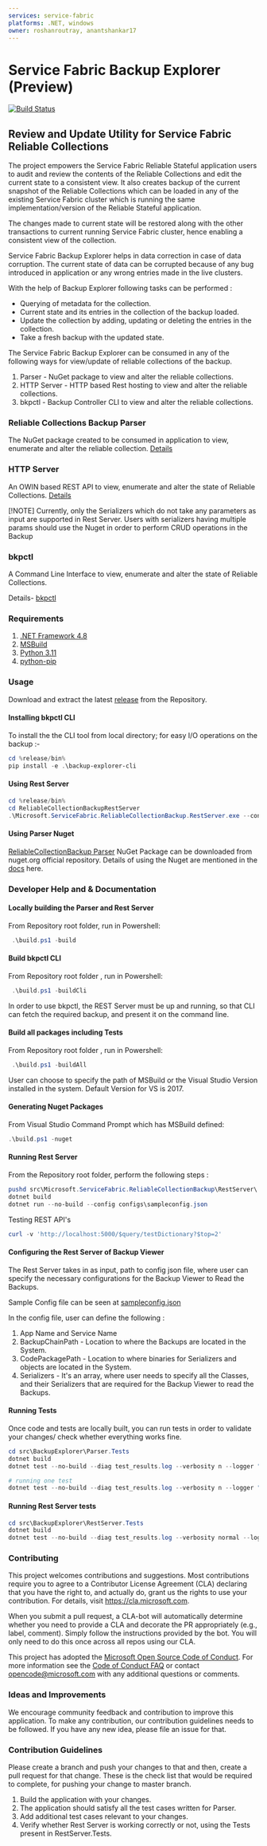```yaml
---
services: service-fabric
platforms: .NET, windows
owner: roshanroutray, anantshankar17
---
```


# Service Fabric Backup Explorer (Preview)

[![Build Status](https://dev.azure.com/ms/service-fabric-backup-explorer/_apis/build/status/microsoft.service-fabric-backup-explorer?branchName=master)](https://dev.azure.com/ms/service-fabric-backup-explorer/_build/latest?definitionId=330&branchName=master)

## Review and Update Utility for Service Fabric Reliable Collections

The project empowers the Service Fabric Reliable Stateful application users to audit and review the contents of the Reliable Collections and edit the current state to a consistent view.
It also creates backup of the current snapshot of the Reliable Collections which can be loaded in any of the existing Service Fabric cluster which is running the same implementation/version of the Reliable Stateful application.

The changes made to current state will be restored along with the other transactions to current running Service Fabric cluster, hence enabling a consistent view of the collection.

Service Fabric Backup Explorer helps in data correction in case of data corruption. The current state of data can be corrupted because of any bug introduced in application or any wrong entries made in the live clusters.

With the help of Backup Explorer following tasks can be performed :

* Querying of metadata for the collection.  
* Current state and its entries in the collection of the backup loaded.
* Update the collection by adding, updating or deleting the entries in the collection.
* Take a fresh backup with the updated state.

The Service Fabric Backup Explorer can be consumed in any of the following ways for view/update of reliable collections of the backup.

1. Parser -         NuGet package to view and alter the reliable collections.
2. HTTP Server   -    HTTP based  Rest hosting to view and alter the reliable collections.
3. bkpctl -         Backup Controller CLI  to view and alter the reliable collections.

### Reliable Collections Backup Parser

The NuGet package created to be consumed in application to view, enumerate and alter the reliable collection. [Details](docs/Parser)

### HTTP Server

An OWIN based REST API to view, enumerate and alter the state of Reliable Collections. [Details](docs/Server)

[!NOTE]
Currently, only the Serializers which do not take any parameters as input are supported in Rest Server. Users with serializers having multiple params should use the Nuget in order to perform CRUD operations in the Backup

### bkpctl

A Command Line  Interface to view, enumerate and alter the state of Reliable Collections.

Details- [bkpctl](docs/bkpctl)

### Requirements

1. [.NET Framework 4.8](https://dotnet.microsoft.com/download/dotnet-framework/net48)
2. [MSBuild](https://learn.microsoft.com/en-us/visualstudio/msbuild/msbuild?view=vs-2019)
3. [Python 3.11](https://www.python.org/downloads/release/python-3111/)
4. [python-pip](https://pip.pypa.io/en/stable/)

### Usage

Download and extract the latest [release](https://github.com/microsoft/service-fabric-backup-explorer/releases) from the Repository.

#### Installing bkpctl CLI

To install the the CLI tool from local directory; for easy I/O operations on the backup :-

```powershell
cd %release/bin%
pip install -e .\backup-explorer-cli
```

#### Using Rest Server

```powershell
cd %release/bin%
cd ReliableCollectionBackupRestServer
.\Microsoft.ServiceFabric.ReliableCollectionBackup.RestServer.exe --config %path\of\config.json%
```

#### Using Parser Nuget

[ReliableCollectionBackup Parser](https://www.nuget.org/packages/Microsoft.ServiceFabric.ReliableCollectionBackup.Parser/) NuGet Package can be downloaded from nuget.org official repository.
Details of using the Nuget are mentioned in the [docs](docs/Parser) here.

### Developer Help and & Documentation

#### Locally building the Parser and Rest Server

From Repository root folder, run in Powershell:

```powershell
 .\build.ps1 -build
```

#### Build bkpctl CLI

From Repository root folder , run in Powershell:

```powershell
 .\build.ps1 -buildCli
```

In order to use bkpctl, the REST Server must be up and running, so that CLI can fetch the required backup, and present it on the command line.

#### Build all packages including Tests

From Repository root folder , run in Powershell:

```powershell
 .\build.ps1 -buildAll
```

User can choose to specify the path of MSBuild or the Visual Studio Version installed in the system. Default Version for VS is 2017.

#### Generating Nuget Packages

From Visual Studio Command Prompt which has MSBuild defined:

```powershell
.\build.ps1 -nuget
```

#### Running Rest Server

From the Repository root folder, perform the following steps :

```powershell
pushd src\Microsoft.ServiceFabric.ReliableCollectionBackup\RestServer\
dotnet build
dotnet run --no-build --config configs\sampleconfig.json
```

Testing REST API's

```powershell
curl -v 'http://localhost:5000/$query/testDictionary?$top=2'
```

#### Configuring the Rest Server of Backup Viewer

The Rest Server takes in as input, path to config json file, where user can specify the necessary configurations for the Backup Viewer to Read the Backups.

Sample Config file can be seen at [sampleconfig.json](src/Microsoft.ServiceFabric.ReliableCollectionBackup/RestServer/configs/sampleconfig.json)

In the config file, user can define the following :

1. App Name and Service Name
2. BackupChainPath  - Location to where the Backups are located in the System.
3. CodePackagePath - Location to where binaries for Serializers and objects are located in the System.
4. Serializers - It's an array, where user needs to specify all the Classes, and their Serializers that are required for the Backup Viewer to read the Backups.

#### Running Tests

Once code and tests are locally built, you can run tests in order to validate your changes/ check whether everything works fine.

```powershell
cd src\BackupExplorer\Parser.Tests
dotnet build
dotnet test --no-build --diag test_results.log --verbosity n --logger "console;verbosity=detailed" --configuration Debug

# running one test
dotnet test --no-build --diag test_results.log --verbosity n --logger "console;verbosity=detailed" --filter "FullyQualifiedName~BackupParser_EachTransactionHasRightChangesEvenWithBlockingTransactionAppliedEvents" --configuration Debug
```

#### Running Rest Server tests

```powershell
cd src\BackupExplorer\RestServer.Tests
dotnet build
dotnet test --no-build --diag test_results.log --verbosity normal --logger "console;verbosity=detailed"
```

### Contributing

This project welcomes contributions and suggestions.  Most contributions require you to agree to a
Contributor License Agreement (CLA) declaring that you have the right to, and actually do, grant us
the rights to use your contribution. For details, visit https://cla.microsoft.com.

When you submit a pull request, a CLA-bot will automatically determine whether you need to provide
a CLA and decorate the PR appropriately (e.g., label, comment). Simply follow the instructions
provided by the bot. You will only need to do this once across all repos using our CLA.

This project has adopted the [Microsoft Open Source Code of Conduct](https://opensource.microsoft.com/codeofconduct/).
For more information see the [Code of Conduct FAQ](https://opensource.microsoft.com/codeofconduct/faq/) or
contact [opencode@microsoft.com](mailto:opencode@microsoft.com) with any additional questions or comments.

### Ideas and Improvements

We encourage community feedback and contribution to improve this application. To make any contribution, our contribution guidelines needs to be followed. If you have any new idea, please file an issue for that.

### Contribution Guidelines

Please create a branch and push your changes to that and then, create a pull request for that change.
These is the check list that would be required to complete, for pushing your change to master branch.

1. Build the application with your changes.
2. The application should satisfy all the test cases written for Parser.
3. Add additional test cases relevant to your changes.
4. Verify whether Rest Server is working correctly or not, using the Tests present in RestServer.Tests.
